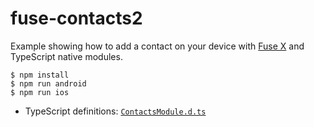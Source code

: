 # fuse-contacts2

Example showing how to add a contact on your device with [Fuse X](https://fuse-x.com) and TypeScript native modules.

```shell
$ npm install
$ npm run android
$ npm run ios
```

* TypeScript definitions: [`ContactsModule.d.ts`](ContactsModule.d.ts)
